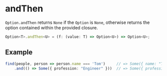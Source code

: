 # andThen

`Option.andThen` returns `None` if the `Option` is `None`, otherwise returns the option contained within the provided closure.

```typescript
Option<T>.andThen<U> = (f: (value: T) => Option<U>) => Option<U>;
```

## Example

```typescript
find(people, person => person.name === 'Tom')     // => Some({ name: "Tom", age: 28 })
    .and(() => Some({ profession: "Engineer" }))  // => Some({ profession: "Engineer")
```

